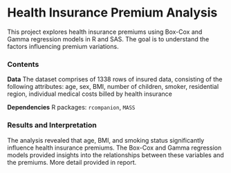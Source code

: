 # Health Insurance Premium Analysis
This project explores health insurance premiums using Box-Cox and Gamma regression models in R and SAS. The goal is to understand the factors influencing premium variations.

### Contents
**Data** The dataset comprises of 1338 rows of insured data, consisting of the following attributes:
  age, sex, BMI, number of children, smoker, residential region, individual medical costs billed by health insurance

**Dependencies** R packages: `rcompanion`, `MASS`

### Results and Interpretation

The analysis revealed that age, BMI, and smoking status significantly influence health insurance premiums. The Box-Cox and Gamma regression models provided insights into the relationships between these variables and the premiums. More detail provided in report.
